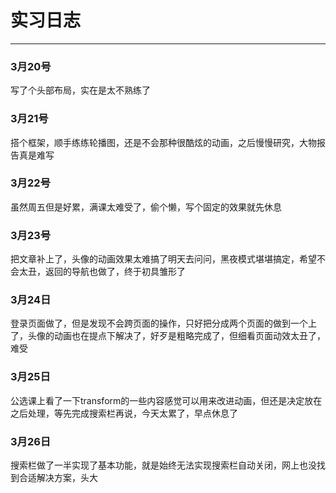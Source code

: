 # 实习日志
---
### 3月20号
写了个头部布局，实在是太不熟练了
### 3月21号
搭个框架，顺手练练轮播图，还是不会那种很酷炫的动画，之后慢慢研究，大物报告真是难写  
### 3月22号
虽然周五但是好累，满课太难受了，偷个懒，写个固定的效果就先休息
### 3月23号
把文章补上了，头像的动画效果太难搞了明天去问问，黑夜模式堪堪搞定，希望不会太丑，返回的导航也做了，终于初具雏形了
### 3月24日
登录页面做了，但是发现不会跨页面的操作，只好把分成两个页面的做到一个上了，头像的动画也在提点下解决了，好歹是粗略完成了，但细看页面动效太丑了，难受
### 3月25日
公选课上看了一下transform的一些内容感觉可以用来改进动画，但还是决定放在之后处理，等先完成搜索栏再说，今天太累了，早点休息了
### 3月26日
搜索栏做了一半实现了基本功能，就是始终无法实现搜索栏自动关闭，网上也没找到合适解决方案，头大